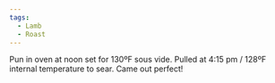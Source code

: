 ```yaml
---
tags:
  - Lamb
  - Roast
---
```

Pun in oven at noon set for 130ºF sous vide. Pulled at 4:15 pm / 128ºF internal temperature to sear. Came out perfect!